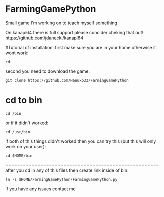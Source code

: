 # FarmingGamePython
Small game I'm working on to teach myself something

On kanapi64 there is full support please concider cheking that out!: https://github.com/jdanecki/kanapi64 

#Tutorial of installation:
first make sure you are in your home otherwise it wont work:

```
cd
```

second you need to download the game.

```
git clone https://github.com/Hanuko33/FarmingGamePython
```



cd to bin
====================================================

```
cd /bin
```

or if it didn't worked:

```
cd /usr/bin
```

if both of this things didn't worked then you can try this (but this will only work on your user):

```
cd $HOME/bin
```
=====================================================
after you cd in any of this files then create link inside of bin:

```
ln -s $HOME/FarmingGamePython/FarmingGamePython.py
```

if you have any issues contact me


